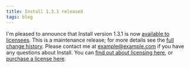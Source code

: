 ```yaml
---
title: Install 1.3.1 released
tags: blog
---
```


I'm pleased to announce that Install version 1.3.1 is now [available to licensees](http://typechecked.net/a/products/install/download/). This is a maintenance release; for more details see the [full change history](http://typechecked.net/a/products/install/history/). Please contact me at <example@example.com> if you have any questions about Install. You can [find out about licensing here](http://typechecked.net/a/products/install/licensing/), or [purchase a license here](https://typechecked.net/a/products/install/purchase/).
